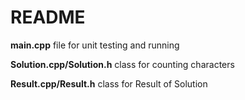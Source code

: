# README
**main.cpp** file for unit testing and running

**Solution.cpp/Solution.h** class for counting characters

**Result.cpp/Result.h** class for Result of Solution